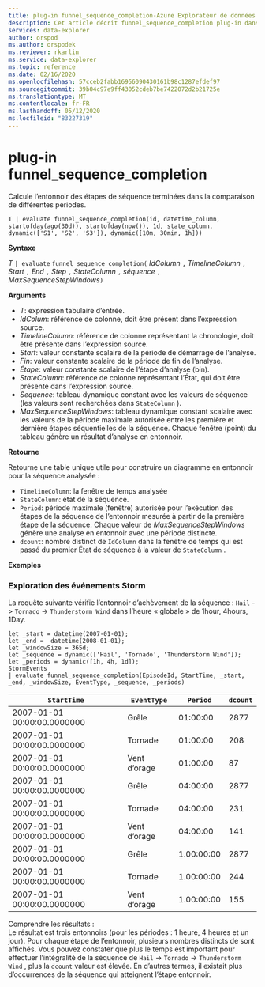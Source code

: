 ```yaml
---
title: plug-in funnel_sequence_completion-Azure Explorateur de données
description: Cet article décrit funnel_sequence_completion plug-in dans Azure Explorateur de données.
services: data-explorer
author: orspod
ms.author: orspodek
ms.reviewer: rkarlin
ms.service: data-explorer
ms.topic: reference
ms.date: 02/16/2020
ms.openlocfilehash: 57cceb2fabb16956090430161b98c1287efdef97
ms.sourcegitcommit: 39b04c97e9ff43052cdeb7be7422072d2b21725e
ms.translationtype: MT
ms.contentlocale: fr-FR
ms.lasthandoff: 05/12/2020
ms.locfileid: "83227319"
---
```

# <a name="funnel_sequence_completion-plugin"></a>plug-in funnel_sequence_completion

Calcule l’entonnoir des étapes de séquence terminées dans la comparaison de différentes périodes.

```kusto
T | evaluate funnel_sequence_completion(id, datetime_column, startofday(ago(30d)), startofday(now()), 1d, state_column, dynamic(['S1', 'S2', 'S3']), dynamic([10m, 30min, 1h]))
```

**Syntaxe**

*T* `| evaluate` `funnel_sequence_completion(` *IdColumn* `,` *TimelineColumn* `,` *Start* `,` *End* `,` *Step* `,` *StateColumn* `,` *séquence* `,` *MaxSequenceStepWindows*`)`

**Arguments**

* *T*: expression tabulaire d’entrée.
* *IdColum*: référence de colonne, doit être présent dans l’expression source.
* *TimelineColumn*: référence de colonne représentant la chronologie, doit être présente dans l’expression source.
* *Start*: valeur constante scalaire de la période de démarrage de l’analyse.
* *Fin*: valeur constante scalaire de la période de fin de l’analyse.
* *Étape*: valeur constante scalaire de l’étape d’analyse (bin).
* *StateColumn*: référence de colonne représentant l’État, qui doit être présente dans l’expression source.
* *Sequence*: tableau dynamique constant avec les valeurs de séquence (les valeurs sont recherchées dans `StateColumn` ).
* *MaxSequenceStepWindows*: tableau dynamique constant scalaire avec les valeurs de la période maximale autorisée entre les première et dernière étapes séquentielles de la séquence. Chaque fenêtre (point) du tableau génère un résultat d’analyse en entonnoir.

**Retourne**

Retourne une table unique utile pour construire un diagramme en entonnoir pour la séquence analysée :

* `TimelineColumn`: la fenêtre de temps analysée
* `StateColumn`: état de la séquence.
* `Period`: période maximale (fenêtre) autorisée pour l’exécution des étapes de la séquence de l’entonnoir mesurée à partir de la première étape de la séquence. Chaque valeur de *MaxSequenceStepWindows* génère une analyse en entonnoir avec une période distincte. 
* `dcount`: nombre distinct de `IdColumn` dans la fenêtre de temps qui est passé du premier État de séquence à la valeur de `StateColumn` .

**Exemples**

### <a name="exploring-storm-events"></a>Exploration des événements Storm 

La requête suivante vérifie l’entonnoir d’achèvement de la séquence : `Hail`  ->  `Tornado`  ->  `Thunderstorm Wind` dans l’heure « globale » de 1hour, 4hours, 1Day. 

<!-- csl: https://help.kusto.windows.net:443/Samples -->
```kusto
let _start = datetime(2007-01-01);
let _end =  datetime(2008-01-01);
let _windowSize = 365d;
let _sequence = dynamic(['Hail', 'Tornado', 'Thunderstorm Wind']);
let _periods = dynamic([1h, 4h, 1d]);
StormEvents
| evaluate funnel_sequence_completion(EpisodeId, StartTime, _start, _end, _windowSize, EventType, _sequence, _periods) 
```

|`StartTime`|`EventType`|`Period`|`dcount`|
|---|---|---|---|
|2007-01-01 00:00:00.0000000|Grêle|01:00:00|2877|
|2007-01-01 00:00:00.0000000|Tornade|01:00:00|208|
|2007-01-01 00:00:00.0000000|Vent d’orage|01:00:00|87|
|2007-01-01 00:00:00.0000000|Grêle|04:00:00|2877|
|2007-01-01 00:00:00.0000000|Tornade|04:00:00|231|
|2007-01-01 00:00:00.0000000|Vent d’orage|04:00:00|141|
|2007-01-01 00:00:00.0000000|Grêle|1.00:00:00|2877|
|2007-01-01 00:00:00.0000000|Tornade|1.00:00:00|244|
|2007-01-01 00:00:00.0000000|Vent d’orage|1.00:00:00|155|

Comprendre les résultats :  
Le résultat est trois entonnoirs (pour les périodes : 1 heure, 4 heures et un jour). Pour chaque étape de l’entonnoir, plusieurs nombres distincts de sont affichés. Vous pouvez constater que plus le temps est important pour effectuer l’intégralité de la séquence de `Hail`  ->  `Tornado`  ->  `Thunderstorm Wind` , plus la `dcount` valeur est élevée. En d’autres termes, il existait plus d’occurrences de la séquence qui atteignent l’étape entonnoir.
